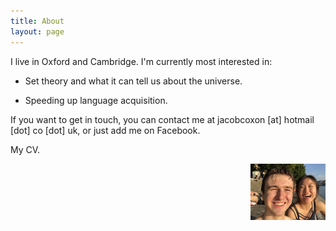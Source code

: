 ```yaml
---
title: About
layout: page
---
```


I live in Oxford and Cambridge. I'm currently most interested in:

- Set theory and what it can tell us about the universe.

- Speeding up language acquisition.

If you want to get in touch, you can contact me at jacobcoxon [at] hotmail [dot] co [dot] uk, or just add me on Facebook.

My CV.

<img align="right" width="120" height="90" src="/images/me.jpg">
